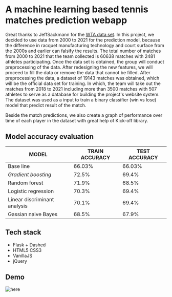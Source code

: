 ﻿# A machine learning based tennis matches prediction webapp
 
Great thanks to JeffSackmann for the [WTA data set](https://github.com/JeffSackmann/tennis_wta).
In this project, we decided to use data from 2000 to 2021 for the prediction model, because the difference in racquet manufacturing technology and court surface from the 2000s and earlier can falsify the results. The total number of matches from 2000 to 2021 that the team collected is 60638 matches with 2481 athletes participating. Once the data set is obtained, the group will conduct preprocessing of the data. After redesigning the new features, we will proceed to fill the data or remove the data that cannot be filled. After preprocessing the data, a dataset of 19143 matches was obtained, which will be the official data set for training. In which, the team will take out the matches from 2018 to 2021 including more than 3500 matches with 507 athletes to serve as a database for building the project's website system. The dataset was used as a input to train a binary classifier (win vs lose) model that predict result of the match.

Beside the match predictions, we also create a graph of performance over time of each player in the dataset with great help of Kick-off library.

## Model accuracy evaluation

| MODEL                        | TRAIN ACCURACY | TEST ACCURACY |
|------------------------------|----------------|---------------|
| Base line                    | 66.03%         | 66.03%        |
| *Gradient boosting*            | 72.5%          | 69.4%         |
| Random forest                | 71.9%          | 68.5%         |
| Logistic regression          | 70.3%          | 69.4%         |
| Linear discriminant analysis | 70.1%          | 69.4%         |
| Gassian naive Bayes          | 68.5%          | 67.9%         |

## Tech stack

- Flask + Dashed
- HTML5 CSS3
- VanillaJS
- jQuery

## Demo
![here](https://tennis-unservice.herokuapp.com)

